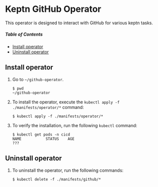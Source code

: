 # Keptn GitHub Operator

This operator is designed to interact with GitHub for various keptn tasks.

##### Table of Contents
 * [Install operator](#install)
 * [Uninstall operator](#install)

## Install operator <a id="install"></a>

1. Go to `~/github-operator`.

    ```console
    $ pwd
    ~/github-operator
    ```

1. To install the operator, execute the `kubectl apply -f ./manifests/operator/*` command: 

    ```console
    $ kubectl apply -f ./manifests/operator/*
    ```

1. To verify the installation, run the following `kubectl` command: 

    ```console
    $ kubectl get pods -n cicd
    NAME           STATUS    AGE
    ???
    ```

## Uninstall operator <a id="install"></a>

1. To uninstall the operator, run the following commands:

    ```console
    $ kubectl delete -f ./manifests/github/*
    ```